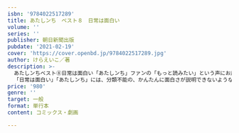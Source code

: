 ```yaml
---
isbn: '9784022517289'
title: あたしンち　ベスト８　日常は面白い
volume: ''
series: ''
publisher: 朝日新聞出版
pubdate: '2021-02-19'
cover: 'https://cover.openbd.jp/9784022517289.jpg'
author: けらえいこ／著
description: >-
  あたしンちベスト⑧日常は面白い「あたしンち」ファンの「もっと読みたい」という声にお応えします。けらさんが再びよりぬいた200話を⑥～⑩巻にまとめました。８巻は、ノンジャンル傑作集！各巻タイトル６巻　伝説の母７巻　ごはんですよー８巻　日常は面白い９巻　あの人に会いたい１０巻　最高の思い出【８巻の内容】８巻
  「日常は面白い」「あたしンち」には、分類不能の、かんたんに面白さが説明できないようなエピソードがたくさんあります。忘れものをしたみかんが、それを三階のベランダから投げさせたり。母が電車で、父に富士山を見せ
price: '980'
genre: ''
target: 一般
format: 単行本
content: コミックス・劇画

---
```

